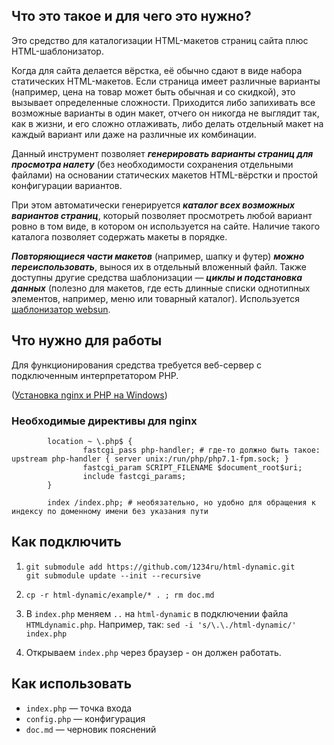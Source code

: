 ## Что это такое и для чего это нужно?

Это средство для каталогизации HTML-макетов страниц сайта плюс HTML-шаблонизатор.

Когда для сайта делается вёрстка, её обычно сдают в виде набора статических HTML-макетов. Если страница имеет различные варианты (например, цена на товар может быть обычная и со скидкой), это вызывает определенные сложности. Приходится либо запихивать все возможные варианты в один макет, отчего он никогда не выглядит так, как в жизни, и его сложно отлаживать, либо делать отдельный макет на каждый вариант или даже на различные их комбинации.

Данный инструмент позволяет ***генерировать варианты страниц для просмотра налету*** (без необходимости сохранения отдельными файлами) на основании статических макетов HTML-вёрстки и простой конфигурации вариантов.

При этом автоматически генерируется ***каталог всех возможных вариантов страниц***, который позволяет просмотреть любой вариант ровно в том виде, в котором он используется на сайте. Наличие такого каталога позволяет содержать макеты в порядке. 

***Повторяющиеся части макетов*** (например, шапку и футер) ***можно переиспользовать***, вынося их в отдельный вложенный файл. Также доступны другие средства шаблонизации — ***циклы и подстановка данных*** (полезно для макетов, где есть длинные списки однотипных элементов, например, меню или товарный каталог). Используется [шаблонизатор websun](http://webew.ru/articles/3609.webew).


## Что нужно для работы

Для функционирования средства требуется веб-сервер с подключенным интерпретатором PHP.

([Установка nginx и PHP на Windows](https://gist.github.com/1234ru/7d54192e375d8e703d14c063e56e614f))

### Необходимые директивы для nginx

```nginx
        location ~ \.php$ {
                fastcgi_pass php-handler; # где-то должно быть такое: upstream php-handler { server unix:/run/php/php7.1-fpm.sock; }
                fastcgi_param SCRIPT_FILENAME $document_root$uri;
                include fastcgi_params;
        }
        
        index /index.php; # необязательно, но удобно для обращения к индексу по доменному имени без указания пути
```

## Как подключить

1. `git submodule add https://github.com/1234ru/html-dynamic.git`  
   `git submodule update --init --recursive`

1. `cp -r html-dynamic/example/* . ; rm doc.md`

1. В `index.php` меняем `..` на `html-dynamic` в подключении файла `HTMLdynamic.php`.
   Например, так: `sed -i 's/\.\./html-dynamic/' index.php`

1. Открываем `index.php` через браузер - он должен работать.


## Как использовать

* `index.php` — точка входа
* `config.php` — конфигурация
* `doc.md` — черновик пояснений
